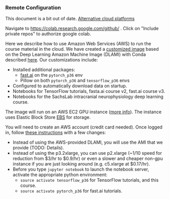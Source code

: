 ### Remote Configuration

This document is a bit out of date.
[Alternative cloud platforms](https://www.dataschool.io/cloud-services-for-jupyter-notebook/)

Navigate to https://colab.research.google.com/github/ .
Click on "Include private repos" to authorize google colab.


Here we describe how to use Amazon Web Services (AWS) to run the course material in the cloud.
We have created a [customized image](https://docs.aws.amazon.com/AWSEC2/latest/UserGuide/creating-an-ami-ebs.html)
based on the Deep Learning Amazon Machine Image (DLAMI) with Conda described
[here](https://docs.aws.amazon.com/dlami/latest/devguide/overview-conda.html). Our customizations include:
* Installed additional packages:
   * [fast.ai](https://github.com/fastai/fastai) on the `pytorch_p36` env
   * Pillow on both `pytorch_p36` and `tensorflow_p36` envs
* Configured to automatically download data on startup.
* Notebooks for TensorFlow tutorials, fasta.ai course v2, fast.ai course v3.
* Notebooks for the SachsLab intracranial neurophysiology deep learning course.

The image will run on an AWS EC2 GPU instance 
([more info](https://docs.aws.amazon.com/dlami/latest/devguide/instance-select.html)).
The instance uses Elastic Block Store [EBS](https://docs.aws.amazon.com/AWSEC2/latest/UserGuide/AmazonEBS.html) for storage.

You will need to create an AWS account (credit card needed). Once logged in, follow
[these instructions](https://aws.amazon.com/blogs/machine-learning/get-started-with-deep-learning-using-the-aws-deep-learning-ami/)
with a few changes:
 * Instead of using the AWS-provided DLAMI, you will use the AMI that we provide (TODO: Details).
 * Instead of using the p3.2xlarge, you can use p2.xlarge (~1/10 speed for reduction from $3/hr to $0.9/hr)
 or even a slower and cheaper non-gpu instance if you are just looking around (e.g. c5.xlarge at $0.17/hr).
 * Before you type `jupyter notebook` to launch the notebook server, activate the appropriate python environment:
    * `source activate tensorflow_p36` for TensorFlow tutorials, and this course.
    * `source activate pytorch_p36` for fast.ai tutorials.